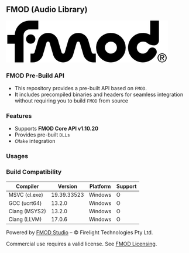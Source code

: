 ## FMOD (Audio Library)
!["fmod logo"](./sub/fmod1.png)
### FMOD Pre-Build API
* This repository provides a pre-built API based on `FMOD`.
* It includes precompiled binaries and headers for seamless integration without requiring you to build `FMOD` from source

### Features
* Supports **FMOD Core API v1.10.20**
* Provides pre-built `DLLs` 
* `CMake` integration

### Usages


### Build Compatibility
| Compiler         | Version      | Platform     | Support    |
|------------------|--------------|--------------|-----------|
| MSVC  (cl.exe)   | 19.39.33523  | Windows      |      O    |
| GCC   (ucrt64)   | 13.2.0       | Windows      | O |
| Clang (MSYS2)    | 13.2.0       | Windows      | O |
| Clang (LLVM)     | 17.0.6       | Windows      | O |


Powered by [FMOD Studio](https://www.fmod.com/) – © Firelight Technologies Pty Ltd.  

Commercial use requires a valid license. See [FMOD Licensing](https://www.fmod.com/licensing).

